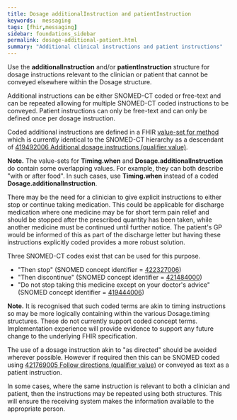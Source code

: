 ```yaml
---
title: Dosage additionalInstruction and patientInstruction
keywords:  messaging
tags: [fhir,messaging]
sidebar: foundations_sidebar
permalink: dosage-additional-patient.html
summary: "Additional clinical instructions and patient instructions"
---
```



 
Use the **additionalInstruction** and/or **patientInstruction** structure for dosage instructions relevant to the clinician or patient that cannot be conveyed elsewhere within the Dosage structure.

Additional instructions can be either SNOMED-CT coded or free-text and can be repeated allowing for multiple SNOMED-CT coded instructions to be conveyed. Patient instructions can only be free-text and can only be defined once per dosage instruction.

Coded additional instructions are defined in a FHIR [value-set for method](http://hl7.org/fhir/stu3/valueset-additional-instruction-codes.html) which is currently identical to the SNOMED-CT hierarchy as a descendant of [419492006 Additional dosage instructions (qualifier value)](https://termbrowser.nhs.uk/?perspective=full&conceptId1=419492006&edition=uk-edition).

**Note.** The value-sets for **Timing.when** and **Dosage.additionalInstruction** do contain some overlapping values. For example, they can both describe "with or after food". In such cases, use **Timing.when** instead of a coded **Dosage.additionalInstruction**.

There may be the need for a clinician to give explicit instructions to either stop or continue taking medication. This could be applicable for discharge medication where one medicine may be for short term pain relief and should be stopped after the prescribed quantity has been taken, while another medicine must be continued until further notice. The patient's GP would be informed of this as part of the discharge letter but having these instructions explicitly coded provides a more robust solution.

Three SNOMED-CT codes exist that can be used for this purpose. 
  * "Then stop" (SNOMED concept identifier = [422327006](https://termbrowser.nhs.uk/?perspective=full&conceptId1=422327006&edition=uk-edition))
  * "Then discontinue" (SNOMED concept identifier = [421484000](https://termbrowser.nhs.uk/?perspective=full&conceptId1=421484000&edition=uk-edition))
  * "Do not stop taking this medicine except on your doctor's advice" (SNOMED concept identifier = [419444006](https://termbrowser.nhs.uk/?perspective=full&conceptId1=419444006&edition=uk-edition))

**Note.** It is recognised that such coded terms are akin to timing instructions so may be more logically containing within the various Dosage.timing structures. These do not currently support coded concept terms. Implementation experience will provide evidence to support any future change to the underlying FHIR specification.
  
The use of a dosage instruction akin to "as directed" should be avoided wherever possible. However if required then this can be SNOMED coded using [421769005 Follow directions (qualifier value)](https://termbrowser.nhs.uk/?perspective=full&conceptId1=421769005&edition=uk-edition) or conveyed as text as a patient instruction.
 
In some cases, where the same instruction is relevant to both a clinician and patient, then the instructions may be repeated using both structures. This will ensure the receiving system makes the information available to the appropriate person.
 
 <script src="https://gist.github.com/RobertGoochUK/bdfe6b4e1aec96c27e3a17c325c14033.js"></script>
 